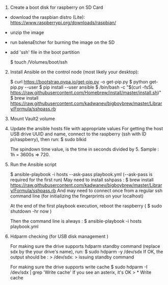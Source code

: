 
1) Create a boot disk for raspberry on SD Card
- download the raspbian distro (Lite): https://www.raspberrypi.org/downloads/raspbian/
- unzip the image
- run balenaEtcher for burning the image on the SD
- add 'ssh' file in the boot partition

	$ touch /Volumes/boot/ssh


2) Install Ansible on the control node (most likely your desktop):

	$ curl https://bootstrap.pypa.io/get-pip.py -o get-pip.py
	$ python get-pip.py --user
	$ pip install --user ansible
	$ /bin/bash -c "$(curl -fsSL https://raw.githubusercontent.com/Homebrew/install/master/install.sh)"
	$ brew install https://raw.githubusercontent.com/kadwanev/bigboybrew/master/Library/Formula/sshpass.rb

3) Mount Vault2 volume

4) Update the ansible hosts file with appropriate values
	For getting the host USB drive UUID and name, connect to the raspberry (ssh with ID pi/raspberry), then run:
   		$ sudo blkid

   	The spindown time value, is the time in seconds divided by 5. Sample : 1h = 3600s => 720.

5) Run the Ansible script

	$ ansible-playbook -i hosts --ask-pass playbook.yml (--ask-pass is required for the first run)
	May need to install sshpass :
		$ brew install https://raw.githubusercontent.com/kadwanev/bigboybrew/master/Library/Formula/sshpass.rb
	And may need to connect once from a regular ssh command line (for initializing the fingerprints on your localhost)

	At the end of the first playbook execution, reboot the raspberry ( $ sudo shutdown -hr now )

	Then the command line is always :
	$ ansible-playbook -i hosts playbook.yml

6) Hdparm checking (for USB disk management )

   	For making sure the drive supports hdparm standby command (replace sdx by the your drive's name), run:
    	$ sudo hdparm -y /dev/sdx
    	If OK, the output should be :
    		> /dev/sdx:
    		>   issuing standby command
    
    For making sure the drive supports write cache
    	$ sudo hdparm -I /dev/sdx | grep 'Write cache'
    	If you see an asterix, it's OK
    		> *    Write cache
